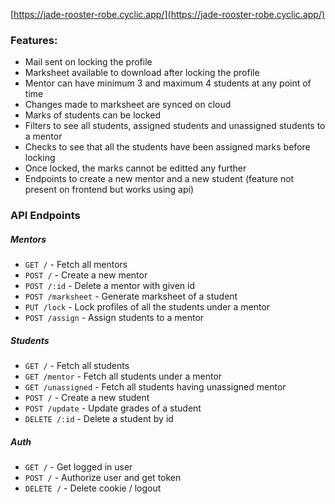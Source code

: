 [https://jade-rooster-robe.cyclic.app/](https://jade-rooster-robe.cyclic.app/)

### Features:
- Mail sent on locking the profile
- Marksheet available to download after locking the profile
- Mentor can have minimum 3 and maximum 4 students at any point of time
- Changes made to marksheet are synced on cloud
- Marks of students can be locked
- Filters to see all students, assigned students and unassigned students to a mentor
- Checks to see that all the students have been assigned marks before locking
- Once locked, the marks cannot be editted any further
- Endpoints to create a new mentor and a new student (feature not present on frontend but works using api)

### API Endpoints
##### Mentors
- ```GET /``` - Fetch all mentors
- ```POST /``` - Create a new mentor
- ```POST /:id``` - Delete a mentor with given id
- ```POST /marksheet``` - Generate marksheet of a student
- ```PUT /lock``` - Lock profiles of all the students under a mentor
- ```POST /assign``` - Assign students to a mentor

##### Students
- ```GET /``` - Fetch all students
- ```GET /mentor``` - Fetch all students under a mentor
- ```GET /unassigned``` - Fetch all students having unassigned mentor
- ```POST /``` - Create a new student
- ```POST /update``` - Update grades of a student
- ```DELETE /:id``` - Delete a student by id

##### Auth
- ```GET /``` - Get logged in user
- ```POST /``` - Authorize user and get token
- ```DELETE /``` - Delete cookie / logout
